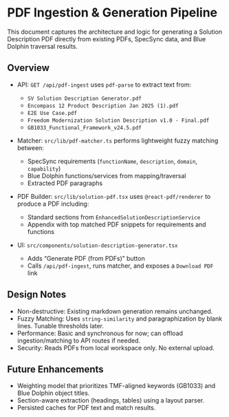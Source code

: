 # PDF Ingestion & Generation Pipeline

This document captures the architecture and logic for generating a Solution Description PDF directly from existing PDFs, SpecSync data, and Blue Dolphin traversal results.

## Overview

- API: `GET /api/pdf-ingest` uses `pdf-parse` to extract text from:
  - `SV Solution Description Generator.pdf`
  - `Encompass 12 Product Description Jan 2025 (1).pdf`
  - `E2E Use Case.pdf`
  - `Freedom Modernization Solution Description v1.0 - Final.pdf`
  - `GB1033_Functional_Framework_v24.5.pdf`

- Matcher: `src/lib/pdf-matcher.ts` performs lightweight fuzzy matching between:
  - SpecSync requirements (`functionName`, `description`, `domain`, `capability`)
  - Blue Dolphin functions/services from mapping/traversal
  - Extracted PDF paragraphs

- PDF Builder: `src/lib/solution-pdf.tsx` uses `@react-pdf/renderer` to produce a PDF including:
  - Standard sections from `EnhancedSolutionDescriptionService`
  - Appendix with top matched PDF snippets for requirements and functions

- UI: `src/components/solution-description-generator.tsx`
  - Adds “Generate PDF (from PDFs)” button
  - Calls `/api/pdf-ingest`, runs matcher, and exposes a `Download PDF` link

## Design Notes

- Non-destructive: Existing markdown generation remains unchanged.
- Fuzzy Matching: Uses `string-similarity` and paragraphization by blank lines. Tunable thresholds later.
- Performance: Basic and synchronous for now; can offload ingestion/matching to API routes if needed.
- Security: Reads PDFs from local workspace only. No external upload.

## Future Enhancements

- Weighting model that prioritizes TMF-aligned keywords (GB1033) and Blue Dolphin object titles.
- Section-aware extraction (headings, tables) using a layout parser.
- Persisted caches for PDF text and match results.


